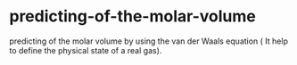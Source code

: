 # predicting-of-the-molar-volume
 predicting of the molar volume by using the van der Waals equation ( It help to define the physical state of a real gas).
